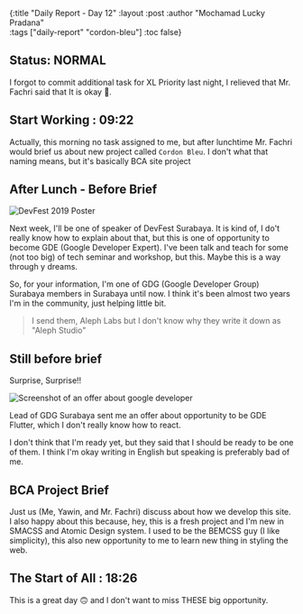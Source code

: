{:title "Daily Report - Day 12"
 :layout :post
 :author "Mochamad Lucky Pradana"   
 :tags  ["daily-report" "cordon-bleu"]
 :toc false}  

## **Status: NORMAL**

I forgot to commit additional task for XL Priority last night, I relieved that Mr. Fachri said that It is okay 🙂.

## **Start Working : 09:22**
Actually, this morning no task assigned to me, but after lunchtime Mr. Fachri would brief us about new project called `Cordon Bleu`. I don't what that naming means, but it's basically BCA site project

## **After Lunch - Before Brief** 
![DevFest 2019 Poster](/img/devfest-poster.jpg)

Next week, I'll be one of speaker of DevFest Surabaya. It is kind of, I do't really know how to explain about that, but this is one of opportunity to become GDE (Google Developer Expert).
I've been talk and teach for some (not too big) of tech seminar and workshop, but this. Maybe this is a way through y dreams.

So, for your information, I'm one of GDG (Google Developer Group) Surabaya members in Surabaya until now. I think it's been almost two years I'm in the community, just helping little bit.

> I send them, Aleph Labs but I don't know why they write it down as "Aleph Studio" 

## **Still before brief**
Surprise, Surprise!!

![Screenshot of an offer about google developer](/img/screenshot-of-an-offer-about-gdg.png)

Lead of GDG Surabaya sent me an offer about opportunity to be GDE Flutter, which I don't really know how to react.
  
I don't think that I'm ready yet, but they said that I should be ready to be one of them.
I think I'm okay writing in English but speaking is preferably bad of me.

## **BCA Project Brief**
Just us (Me, Yawin, and Mr. Fachri) discuss about how we develop this site. I also happy about this because, hey, this is a fresh project and I'm new in SMACSS and Atomic Design system. I used to be the BEMCSS guy (I like simplicity), this also new opportunity to me to learn new thing in styling the web. 
  
## **The Start of All : 18:26**
This is a great day 🙃 and I don't want to miss THESE big opportunity.
